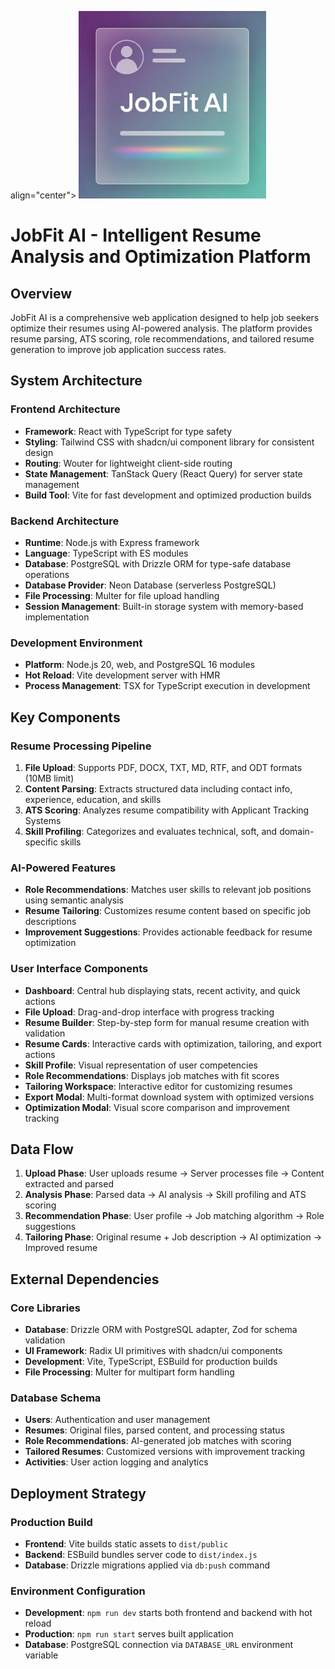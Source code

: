 
<p> align="center">
  <img src="attached_assets/logo.png" alt="JobFit AI" width="300"/>
</p>

# JobFit AI - Intelligent Resume Analysis and Optimization Platform

## Overview

JobFit AI is a comprehensive web application designed to help job seekers optimize their resumes using AI-powered analysis. The platform provides resume parsing, ATS scoring, role recommendations, and tailored resume generation to improve job application success rates.

## System Architecture

### Frontend Architecture
- **Framework**: React with TypeScript for type safety
- **Styling**: Tailwind CSS with shadcn/ui component library for consistent design
- **Routing**: Wouter for lightweight client-side routing
- **State Management**: TanStack Query (React Query) for server state management
- **Build Tool**: Vite for fast development and optimized production builds

### Backend Architecture
- **Runtime**: Node.js with Express framework
- **Language**: TypeScript with ES modules
- **Database**: PostgreSQL with Drizzle ORM for type-safe database operations
- **Database Provider**: Neon Database (serverless PostgreSQL)
- **File Processing**: Multer for file upload handling
- **Session Management**: Built-in storage system with memory-based implementation

### Development Environment
- **Platform**: Node.js 20, web, and PostgreSQL 16 modules
- **Hot Reload**: Vite development server with HMR
- **Process Management**: TSX for TypeScript execution in development

## Key Components

### Resume Processing Pipeline
1. **File Upload**: Supports PDF, DOCX, TXT, MD, RTF, and ODT formats (10MB limit)
2. **Content Parsing**: Extracts structured data including contact info, experience, education, and skills
3. **ATS Scoring**: Analyzes resume compatibility with Applicant Tracking Systems
4. **Skill Profiling**: Categorizes and evaluates technical, soft, and domain-specific skills

### AI-Powered Features
- **Role Recommendations**: Matches user skills to relevant job positions using semantic analysis
- **Resume Tailoring**: Customizes resume content based on specific job descriptions
- **Improvement Suggestions**: Provides actionable feedback for resume optimization

### User Interface Components
- **Dashboard**: Central hub displaying stats, recent activity, and quick actions
- **File Upload**: Drag-and-drop interface with progress tracking
- **Resume Builder**: Step-by-step form for manual resume creation with validation
- **Resume Cards**: Interactive cards with optimization, tailoring, and export actions
- **Skill Profile**: Visual representation of user competencies
- **Role Recommendations**: Displays job matches with fit scores
- **Tailoring Workspace**: Interactive editor for customizing resumes
- **Export Modal**: Multi-format download system with optimized versions
- **Optimization Modal**: Visual score comparison and improvement tracking

## Data Flow

1. **Upload Phase**: User uploads resume → Server processes file → Content extracted and parsed
2. **Analysis Phase**: Parsed data → AI analysis → Skill profiling and ATS scoring
3. **Recommendation Phase**: User profile → Job matching algorithm → Role suggestions
4. **Tailoring Phase**: Original resume + Job description → AI optimization → Improved resume

## External Dependencies

### Core Libraries
- **Database**: Drizzle ORM with PostgreSQL adapter, Zod for schema validation
- **UI Framework**: Radix UI primitives with shadcn/ui components
- **Development**: Vite, TypeScript, ESBuild for production builds
- **File Processing**: Multer for multipart form handling

### Database Schema
- **Users**: Authentication and user management
- **Resumes**: Original files, parsed content, and processing status
- **Role Recommendations**: AI-generated job matches with scoring
- **Tailored Resumes**: Customized versions with improvement tracking
- **Activities**: User action logging and analytics

## Deployment Strategy

### Production Build
- **Frontend**: Vite builds static assets to `dist/public`
- **Backend**: ESBuild bundles server code to `dist/index.js`
- **Database**: Drizzle migrations applied via `db:push` command

### Environment Configuration
- **Development**: `npm run dev` starts both frontend and backend with hot reload
- **Production**: `npm run start` serves built application
- **Database**: PostgreSQL connection via `DATABASE_URL` environment variable


